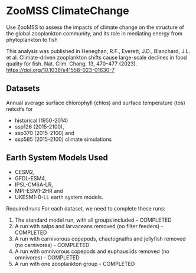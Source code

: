 # ZooMSS ClimateChange

Use ZooMSS to assess the impacts of climate change on the structure of the global zooplankton community, and its role in mediating energy from phytoplankton to fish

This analysis was published in Heneghan, R.F., Everett, J.D., Blanchard, J.L. et al. Climate-driven zooplankton shifts cause large-scale declines in food quality for fish. Nat. Clim. Chang. 13, 470–477 (2023). https://doi.org/10.1038/s41558-023-01630-7

## Datasets ##
Annual average surface chlorophyll (chlos) and surface temperature (tos) netcdfs for 
* historical (1950-2014)
* ssp126 (2015-2100), 
* ssp370 (2015-2100) and 
* ssp585 (2015-2100) climate simulations 

## Earth System Models Used
* CESM2, 
* GFDL-ESM4, 
* IPSL-CM6A-LR, 
* MPI-ESM1-2HR and 
* UKESM1-0-LL earth system models. 

Required runs
For each dataset, we need to complete these runs:
1)	The standard model run, with all groups included – COMPLETED
2)	A run with salps and larvaceans removed (no filter feeders) - COMPLETED
3)	A run with carnivorous copepods, chaetognaths and jellyfish removed (no carnivores) - COMPLETED
4)	A run with omnivorous copepods and euphausiids removed (no omnivores) - COMPLETED
5)	A run with one zooplankton group - COMPLETED
